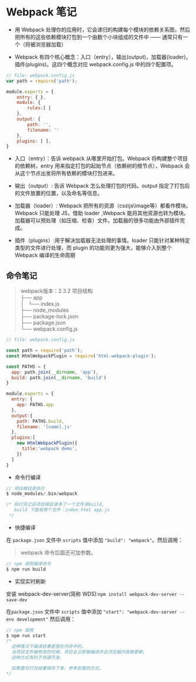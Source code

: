 # Webpack 笔记

* 用 Webpack 处理你的应用时，它会递归的构建每个模块的依赖关系图，然后把所有的这些依赖模块打包到一个由数个小块组成的文件中 —— 通常只有一个（将被浏览器加载）

* Webpack 有四个核心概念：入口（entry），输出(output)，加载器(loader)，插件(plugins)。这四个概念对应 webpack.config.js 中的四个配置项。

```js
// file: webpack.config.js
var path = require('path');

module.exports = {
    entry: { },
    module: {
        rules:[ ]
    },
    output: {
        path: '',
        filename: ''
    },
    plugins: [ ],
}

```

* 入口（entry）：告诉 webpack 从哪里开始打包。Webpack 将构建整个项目的依赖树，entry 用来指定打包的起始节点（依赖树的根节点），Webpack 会从这个节点出发将所有依赖的模块打包进来。

* 输出（output）: 告诉 Webpack 怎么处理打包的代码。output 指定了打包后的文件放置的位置，以及命名等信息。

* 加载器（loader）: Webpack 把所有的资源（css\js\image等）都看作模块。Webpack 只能处理 JS，借助 loader ,Webpack 能将其他资源也转为模块。加载器可以预处理（如压缩、检查）文件。加载器的很多功能由外部插件完成。

* 插件（plugins）:用于解决加载器无法处理的事情。loader 只能针对某种特定类型的文件进行处理，而 plugin 的功能则更为强大，能够介入到整个 Webpack 编译的生命周期

## 命令笔记

> webpack版本：2.3.2
> 项目结构  
> ├── app  
> │   └── index.js  
> ├── node_modules  
> ├── package-lock.json  
> ├── package.json  
> └── webpack.config.js

```js
// file: webpack.config.js

const path = require('path');
const HtmlWebpackPlugin = require('html-webpack-plugin');

const PATHS = {
  app: path.join(__dirname, 'app'),
  build: path.join(__dirname, 'build')
}

module.exports = {
  entry: {
    app: PATHS.app
  },
  output:{
    path: PATHS.build,
    filename: '[name].js'
  },
  plugins:[
    new HtmlWebpackPlugin({
      title:'webpack demo',
    })
  ]
}

```

* 命令行编译

```c
// 项目根目录执行
$ node_modules/.bin/webpack

/* 执行完之后项目根目录多了一个文件夹build,
   build 下面有两个文件：index.html app.js
 */

```

* 快捷编译

在 `package.json` 文件中 `scripts` 值中添加 `"build": "webpack"`。然后调用：

> webpack 命令后面还可加参数。

```c
// npm 调用编译命令
$ npm run build

```

* 实现实时刷新

安装 webpack-dev-server(简称 WDS):`npm install webpack-dev-server --save-dev`

在`package.json` 文件中 `scripts` 值中添加 `"start": "webpack-dev-server --env development"` 然后调用：

```c
// npm 调用
$ npm run start
/*
  这种情况下编译结果是放在内存中的。
  当项目文件被修改的时候，项目会立即被编译并且浏览器内容被更新。
  这种方式有利于快速开发。

  如果要将打包结果保存下来，参考前面的方式。
*/


```


